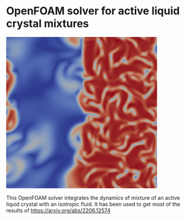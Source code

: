 # OpenFOAM solver for active liquid crystal mixtures

![amplitude](amplitude.png "amplitude")

This OpenFOAM solver integrates the dynamics of mixture of an active liquid crystal with an isotropic fluid. It has been used to get most of the results of https://arxiv.org/abs/2206.12574
